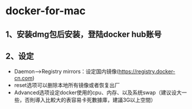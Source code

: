 # docker-for-mac
1、安装dmg包后安装，登陆docker hub账号
--------------------
2、设定
--------------------
- Daemon-->Registry mirrors：设定国内镜像(https://registry.docker-cn.com)
- reset选项可以删除本地所有镜像或者恢复出厂
- Advanced选项设定docker使用的cpu、内存、以及系统swap（建议设大一些，否則導入比較大的表容易卡死數據庫，建議3G以上空間）
